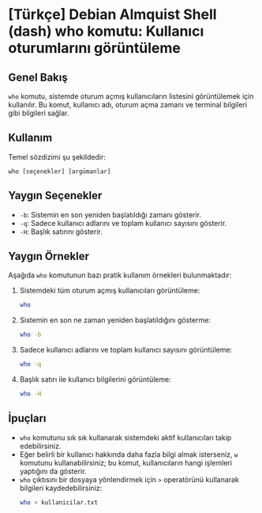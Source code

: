 # [Türkçe] Debian Almquist Shell (dash) who komutu: Kullanıcı oturumlarını görüntüleme

## Genel Bakış
`who` komutu, sistemde oturum açmış kullanıcıların listesini görüntülemek için kullanılır. Bu komut, kullanıcı adı, oturum açma zamanı ve terminal bilgileri gibi bilgileri sağlar.

## Kullanım
Temel sözdizimi şu şekildedir:

```
who [seçenekler] [argümanlar]
```

## Yaygın Seçenekler
- `-b`: Sistemin en son yeniden başlatıldığı zamanı gösterir.
- `-q`: Sadece kullanıcı adlarını ve toplam kullanıcı sayısını gösterir.
- `-H`: Başlık satırını gösterir.

## Yaygın Örnekler
Aşağıda `who` komutunun bazı pratik kullanım örnekleri bulunmaktadır:

1. Sistemdeki tüm oturum açmış kullanıcıları görüntüleme:
   ```bash
   who
   ```

2. Sistemin en son ne zaman yeniden başlatıldığını gösterme:
   ```bash
   who -b
   ```

3. Sadece kullanıcı adlarını ve toplam kullanıcı sayısını görüntüleme:
   ```bash
   who -q
   ```

4. Başlık satırı ile kullanıcı bilgilerini görüntüleme:
   ```bash
   who -H
   ```

## İpuçları
- `who` komutunu sık sık kullanarak sistemdeki aktif kullanıcıları takip edebilirsiniz.
- Eğer belirli bir kullanıcı hakkında daha fazla bilgi almak isterseniz, `w` komutunu kullanabilirsiniz; bu komut, kullanıcıların hangi işlemleri yaptığını da gösterir.
- `who` çıktısını bir dosyaya yönlendirmek için `>` operatörünü kullanarak bilgileri kaydedebilirsiniz:
  ```bash
  who > kullanicilar.txt
  ```